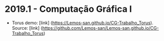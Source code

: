 # 2019.1 - Computação Gráfica I

- Torus demo: [link] (https://Lemos-san.github.io/CG-Trabalho_Torus). Source: [link] (https://github.com/Lemos-san/Lemos-san.github.io/CG-Trabalho_Torus)
